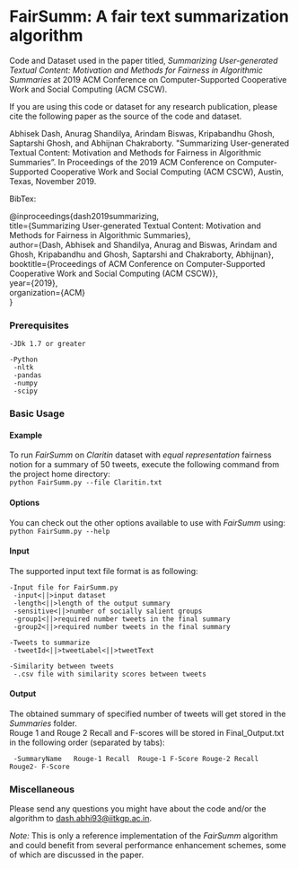 # FairSumm: A fair text summarization algorithm

Code and Dataset used in the paper titled, *Summarizing User-generated Textual Content: Motivation
and Methods for Fairness in Algorithmic Summaries* at 2019 ACM Conference on Computer-Supported Cooperative Work and Social Computing (ACM CSCW).

If you are using this code or dataset for any research publication, please cite the following paper as the source of the code and dataset.

Abhisek Dash, Anurag Shandilya, Arindam Biswas, Kripabandhu Ghosh, Saptarshi Ghosh, and Abhijnan Chakraborty. "Summarizing User-generated Textual Content: Motivation and Methods for Fairness in Algorithmic Summaries”. In Proceedings of the 2019 ACM Conference on Computer-Supported Cooperative Work and Social Computing (ACM CSCW), Austin, Texas, November 2019.

BibTex:

@inproceedings{dash2019summarizing,<br/>
title={Summarizing User-generated Textual Content: Motivation and Methods for Fairness in Algorithmic Summaries},<br/>
author={Dash, Abhisek and Shandilya, Anurag and Biswas, Arindam and Ghosh, Kripabandhu and Ghosh, Saptarshi and Chakraborty, Abhijnan},<br/>
booktitle={Proceedings of ACM Conference on Computer-Supported Cooperative Work and Social Computing (ACM CSCW)},<br/>
year={2019},<br/>
organization={ACM}<br/>
}



### Prerequisites


	-JDk 1.7 or greater
	 
	-Python
	 -nltk
	 -pandas
	 -numpy
	 -scipy
	 
### Basic Usage

#### Example
To run *FairSumm* on *Claritin* dataset with *equal representation* fairness notion for a summary of 50 tweets, execute the following command from the project home directory:<br/>
	``python FairSumm.py --file Claritin.txt``

#### Options
You can check out the other options available to use with *FairSumm* using:<br/>
	``python FairSumm.py --help``

#### Input
The supported input text file format is as following:
	
	-Input file for FairSumm.py
	 -input<||>input dataset
	 -length<||>length of the output summary
	 -sensitive<||>number of socially salient groups
	 -group1<||>required number tweets in the final summary
	 -group2<||>required number tweets in the final summary
	
	-Tweets to summarize
	 -tweetId<||>tweetLabel<||>tweetText
	 
	-Similarity between tweets
	 -.csv file with similarity scores between tweets

#### Output
The obtained summary of specified number of tweets will get stored in the *Summaries* folder.<br/>
Rouge 1 and Rouge 2 Recall and F-scores will be stored in Final\_Output.txt in the following order (separated by tabs):

	 -SummaryName	Rouge-1 Recall	Rouge-1 F-Score	Rouge-2 Recall	Rouge2- F-Score


### Miscellaneous

Please send any questions you might have about the code and/or the algorithm to <dash.abhi93@iitkgp.ac.in>.

*Note:* This is only a reference implementation of the *FairSumm* algorithm and could benefit from several performance enhancement schemes, some of which are discussed in the paper.



